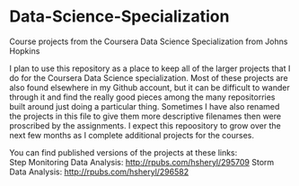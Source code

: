 # Data-Science-Specialization
Course projects from the Coursera Data Science Specialization from Johns Hopkins

I plan to use this repository as a place to keep all of the larger projects that I do for the Coursera Data Science specialization.  Most of these projects are also found elsewhere in my Github account, but it can be difficult to wander through it and find the really good pieces among the many repositorries built around just doing a particular thing.  Sometimes I have also renamed the projects in this file to give them more descriptive filenames then were proscribed by the assignments.  I expect this repoository to grow over the next few months as I complete additional projects for the courses.

You can find published versions of the projects at these links:  
Step Monitoring Data Analysis: http://rpubs.com/hsheryl/295709
Storm Data Analysis: http://rpubs.com/hsheryl/296582
